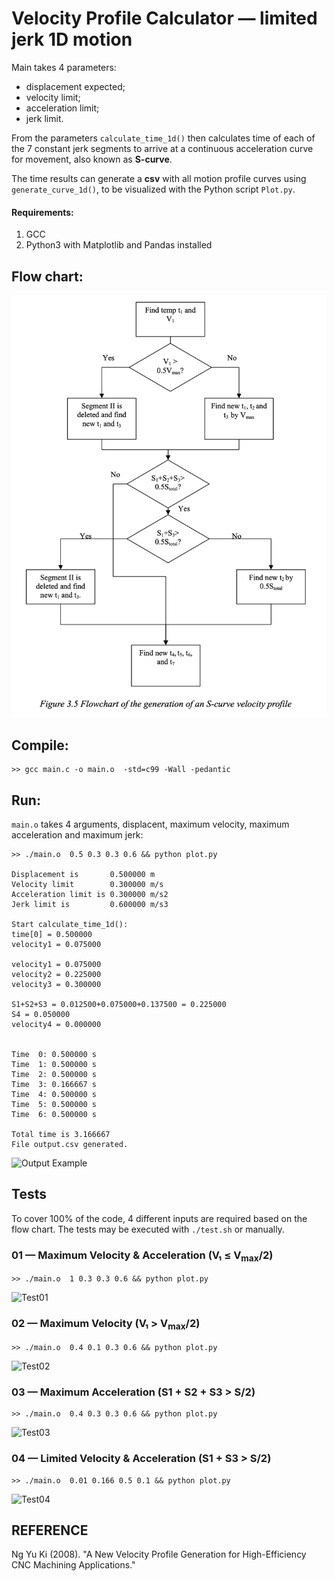 # Velocity Profile Calculator — limited jerk 1D motion

Main takes 4 parameters: 

- displacement expected;
- velocity limit; 
- acceleration limit; 
- jerk limit.

From the parameters ```calculate_time_1d()``` then calculates time of each of the 7 constant jerk segments to arrive at a continuous acceleration curve for movement, also known as **S-curve**.

The time results can generate a **csv** with all motion profile curves using ```generate_curve_1d()```, to be visualized with the Python script ```Plot.py```.

#### Requirements:
1. GCC
2. Python3 with Matplotlib and Pandas installed

## Flow chart:
![Flow Chart](./flowchart.png)

## Compile:
```
>> gcc main.c -o main.o  -std=c99 -Wall -pedantic
```

## Run:
```main.o``` takes 4 arguments, displacent, maximum velocity, maximum acceleration and maximum jerk:
```
>> ./main.o  0.5 0.3 0.3 0.6 && python plot.py                  

Displacement is       0.500000 m   
Velocity limit        0.300000 m/s 
Acceleration limit is 0.300000 m/s2
Jerk limit is         0.600000 m/s3

Start calculate_time_1d(): 
time[0] = 0.500000 
velocity1 = 0.075000

velocity1 = 0.075000 
velocity2 = 0.225000 
velocity3 = 0.300000 

S1+S2+S3 = 0.012500+0.075000+0.137500 = 0.225000 
S4 = 0.050000 
velocity4 = 0.000000 


Time  0: 0.500000 s
Time  1: 0.500000 s
Time  2: 0.500000 s
Time  3: 0.166667 s
Time  4: 0.500000 s
Time  5: 0.500000 s
Time  6: 0.500000 s

Total time is 3.166667
File output.csv generated.
```

![Output Example](./result_V2/motion_plot.png)

## Tests

To cover 100% of the code, 4 different inputs are required based on the flow chart.
The tests may be executed with ```./test.sh``` or manually.
### 01 — Maximum Velocity & Acceleration (V₁ ≤ V<sub>max</sub>/2)
```
>> ./main.o  1 0.3 0.3 0.6 && python plot.py
```
![Test01](./tests/test01.png)
### 02 — Maximum Velocity (V₁ > V<sub>max</sub>/2)
```
>> ./main.o  0.4 0.1 0.3 0.6 && python plot.py
```
![Test02](./tests/test02.png)
### 03 — Maximum Acceleration (S1 + S2 + S3 > S/2)
```
>> ./main.o  0.4 0.3 0.3 0.6 && python plot.py
```
![Test03](./tests/test03.png)
### 04 — Limited Velocity & Acceleration (S1 + S3 > S/2)
```
>> ./main.o  0.01 0.166 0.5 0.1 && python plot.py
```
![Test04](./tests/test04.png)
## REFERENCE

Ng Yu Ki (2008). "A New Velocity Profile Generation for High-Efficiency CNC Machining Applications."